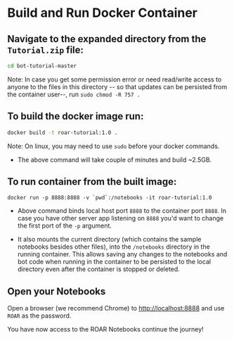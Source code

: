
# Build and Run Docker Container

## Navigate to the expanded directory from the `Tutorial.zip` file:

```sh
cd bot-tutorial-master
```

Note: In case you get some permission error or need read/write access to anyone to the files in this directory -- so that updates can be persisted from the container user--, run `sudo chmod -R 757 .`

## To build the docker image run: 
```sh
docker build -t roar-tutorial:1.0 .
```
Note: On linux, you may need to use `sudo` before your docker commands.
   - The above command will take couple of minutes and build ~2.5GB.
   
## To run container from the built image: 
```
docker run -p 8888:8888 -v `pwd`:/notebooks -it roar-tutorial:1.0
```
   - Above command binds local host port `8888` to the container port `8888`. In case you have other server app listening on `8888` you'd want to change the first port of the `-p` argument.

   - It also mounts the current directory (which contains the sample notebooks besides other files), into the `/notebooks` directory in the running container. This allows saving any changes to the notebooks and bot code when running in the container to be persisted to the local directory even after the container is stopped or deleted.
   
## Open your Notebooks

Open a browser (we recommend Chrome) to [http://localhost:8888](http://localhost:8888) and use `ROAR` as the password.

You have now access to the ROAR Notebooks continue the journey!
